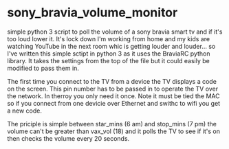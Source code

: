 # sony_bravia_volume_monitor
simple python 3 script to poll the volume of a sony bravia smart tv and if it's too loud lower it.
It's lock down I'm working from home and my kids are watching YouTube in the next room whic is getting louder and louder... so I've written this simple sctipt in python 3 as it uses the BraviaRC python library. It takes the settings from the top of the file but it could easily be modified to pass them in. 

The first time you connect to the TV from a device the TV displays a code on the screen. This pin number has to be passed in to operate the TV over the network. In therroy you only need it once. Note it must be tied the MAC so if you connect from one devicie over Ethernet and swithc to wifi you get a new code.

The priciple is simple between  star_mins (6 am)  and stop_mins (7 pm) the volume can't be greater than vax_vol  (18) and it polls the TV to see if it's on then checks the volume every 20 seconds.
